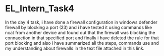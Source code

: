 # EL_Intern_Task4

In the day 4 task, i have done a firewall configuration in windows defender firewall by blocking a port (23) and i have tested it using commands like ncat from another device and found out that the firewall was blocking the connaection in that specified port and finally i have deleted the rule for that port blocking and also i have summarized all the steps, commands use and my understanding about firewalls in the text file attached in this link.

